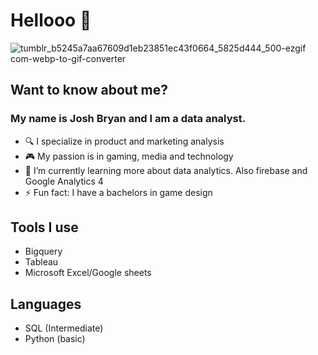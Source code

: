 # Hellooo 👋

![tumblr_b5245a7aa67609d1eb23851ec43f0664_5825d444_500-ezgif com-webp-to-gif-converter](https://github.com/user-attachments/assets/4999e8b4-e383-4d3a-af7a-6cc5bb7e60c0)

## Want to know about me?

### My name is Josh Bryan and I am a data analyst. 

- 🔍 I specialize in product and marketing analysis
- 🎮 My passion is in gaming, media and technology
- 🌱 I’m currently learning more about data analytics. Also firebase and Google Analytics 4
- ⚡ Fun fact: I have a bachelors in game design

## Tools I use
- Bigquery
- Tableau
- Microsoft Excel/Google sheets

## Languages
- SQL (Intermediate)
- Python (basic)
<!--
**Josh246/Josh246** is a ✨ _special_ ✨ repository because its `README.md` (this file) appears on your GitHub profile.

Here are some ideas to get you started:

- 🔭 I’m currently working on ...
- 🌱 I’m currently learning ...
- 👯 I’m looking to collaborate on ...
- 🤔 I’m looking for help with ...
- 💬 Ask me about ...
- 📫 How to reach me: ...
- 😄 Pronouns: ...
- ⚡ Fun fact: ...
-->
